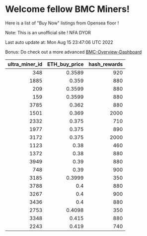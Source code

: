 # Welcome fellow BMC Miners!
Here is a list of "Buy Now" listings from Opensea floor !

Note: This is an unofficial site ! NFA DYOR

Last auto update at: Mon Aug 15 23:47:06 UTC 2022

Bonus: Do check out a more advanced [BMC-Overview-Dashboard](https://dune.com/defifunk/BMC-Overview-Dashboard)


|   ultra_miner_id |   ETH_buy_price |   hash_rewards |
|-----------------:|----------------:|---------------:|
|              348 |          0.3589 |            920 |
|             1885 |          0.359  |            880 |
|              209 |          0.3599 |            880 |
|              159 |          0.3599 |            880 |
|             3785 |          0.362  |            880 |
|             1501 |          0.369  |           2000 |
|             2332 |          0.375  |            710 |
|             1977 |          0.375  |            890 |
|             3172 |          0.375  |           2000 |
|             1123 |          0.38   |            460 |
|             1372 |          0.38   |            880 |
|             3949 |          0.39   |            880 |
|              748 |          0.39   |            900 |
|             3185 |          0.3999 |            350 |
|             3788 |          0.4    |            880 |
|             3267 |          0.4    |            900 |
|             3436 |          0.4    |            880 |
|             2753 |          0.4098 |            350 |
|             3348 |          0.415  |            880 |
|             2243 |          0.419  |            740 |